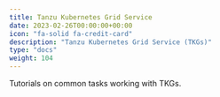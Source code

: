 ```yaml
---
title: Tanzu Kubernetes Grid Service
date: 2023-02-26T00:00:00+00:00
icon: "fa-solid fa-credit-card"
description: "Tanzu Kubernetes Grid Service (TKGs)"
type: "docs"
weight: 104
---
```


Tutorials on common tasks working with TKGs.
